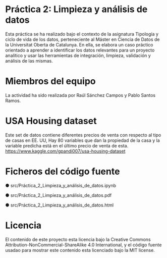 # Práctica 2: Limpieza y análisis de datos
Esta práctica se ha realizado bajo el contexto de la asignatura Tipología y ciclo de vida de los datos, perteneciente al Máster en Ciencia de Datos de la Universitat Oberta de Catalunya. En ella, se  elabora un caso práctico orientado a aprender a identificar los datos relevantes para un proyecto analítico y usar las herramientas de integración, limpieza, validación y análisis de las mismas.

# Miembros del equipo
La actividad ha sido realizada por Raúl Sánchez Campos y Pablo Santos Ramos.

# USA Housing dataset
Este set de datos contiene diferentes precios de venta con respecto al tipo de casas en EE. UU, Hay 80 variables que dan la propiedad de la casa y la variable predicha está en el último precio de venta de esta.
https://www.kaggle.com/gpandi007/usa-housing-dataset

# Ficheros del código fuente
● src/Práctica_2_Limpieza_y_análisis_de_datos.ipynb

● src/Práctica_2_Limpieza_y_análisis_de_datos.pdf

● src/Práctica_2_Limpieza_y_análisis_de_datos.html

# Licencia
El contenido de este proyecto esta licencia bajo la Creative Commons Attribution-NonCommercial-ShareAlike 4.0 International, y el código fuente usadao para mostrar este contenido esta licenciado bajo la MIT license.
